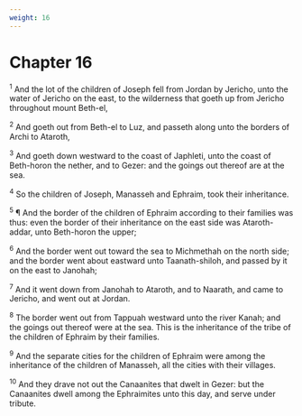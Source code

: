 ```yaml
---
weight: 16
---
```


# Chapter 16

<sup>1</sup> And the lot of the children of Joseph fell from Jordan by Jericho, unto the water of Jericho on the east, to the wilderness that goeth up from Jericho throughout mount Beth-el, 

<sup>2</sup> And goeth out from Beth-el to Luz, and passeth along unto the borders of Archi to Ataroth, 

<sup>3</sup> And goeth down westward to the coast of Japhleti, unto the coast of Beth-horon the nether, and to Gezer: and the goings out thereof are at the sea. 

<sup>4</sup> So the children of Joseph, Manasseh and Ephraim, took their inheritance. 

<sup>5</sup> ¶ And the border of the children of Ephraim according to their families was thus: even the border of their inheritance on the east side was Ataroth-addar, unto Beth-horon the upper; 

<sup>6</sup> And the border went out toward the sea to Michmethah on the north side; and the border went about eastward unto Taanath-shiloh, and passed by it on the east to Janohah; 

<sup>7</sup> And it went down from Janohah to Ataroth, and to Naarath, and came to Jericho, and went out at Jordan. 

<sup>8</sup> The border went out from Tappuah westward unto the river Kanah; and the goings out thereof were at the sea. This is the inheritance of the tribe of the children of Ephraim by their families. 

<sup>9</sup> And the separate cities for the children of Ephraim were among the inheritance of the children of Manasseh, all the cities with their villages. 

<sup>10</sup> And they drave not out the Canaanites that dwelt in Gezer: but the Canaanites dwell among the Ephraimites unto this day, and serve under tribute. 



